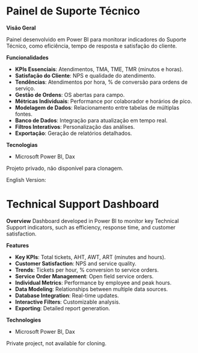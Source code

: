 # Painel de Suporte Técnico

**Visão Geral**

Painel desenvolvido em Power BI para monitorar indicadores do Suporte Técnico, como eficiência, tempo de resposta e satisfação do cliente.

**Funcionalidades**
- **KPIs Essenciais**: Atendimentos, TMA, TME, TMR (minutos e horas).
- **Satisfação do Cliente**: NPS e qualidade do atendimento.
- **Tendências**: Atendimentos por hora, % de conversão para ordens de serviço.
- **Gestão de Ordens**: OS abertas para campo.
- **Métricas Individuais**: Performance por colaborador e horários de pico.
- **Modelagem de Dados**: Relacionamento entre tabelas de múltiplas fontes.
- **Banco de Dados**: Integração para atualização em tempo real.
- **Filtros Interativos**: Personalização das análises.
- **Exportação**: Geração de relatórios detalhados.

**Tecnologias**
- Microsoft Power BI, Dax

Projeto privado, não disponível para clonagem.

English Version:

# Technical Support Dashboard

**Overview**
Dashboard developed in Power BI to monitor key Technical Support indicators, such as efficiency, response time, and customer satisfaction.

**Features**
- **Key KPIs**: Total tickets, AHT, AWT, ART (minutes and hours).
- **Customer Satisfaction**: NPS and service quality.
- **Trends**: Tickets per hour, % conversion to service orders.
- **Service Order Management**: Open field service orders.
- **Individual Metrics**: Performance by employee and peak hours.
- **Data Modeling**: Relationships between multiple data sources.
- **Database Integration**: Real-time updates.
- **Interactive Filters**: Customizable analysis.
- **Exporting**: Detailed report generation.

**Technologies**
- Microsoft Power BI, Dax

Private project, not available for cloning.


